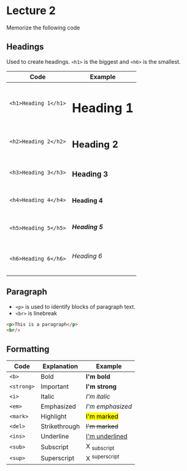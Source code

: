 # Lecture 2
Memorize the following code

## Headings
Used to create headings. `<h1>` is the biggest and `<h6>` is the smallest.  

|Code|Example|  
|--|--|  
| `<h1>Heading 1</h1>` | <h1>Heading 1</h1>
| `<h2>Heading 2</h2>` | <h2>Heading 2</h2>
| `<h3>Heading 3</h3>` | <h3>Heading 3</h3>
| `<h4>Heading 4</h4>` | <h4>Heading 4</h4>
| `<h5>Heading 5</h5>` | <h5>Heading 5</h5>
| `<h6>Heading 6</h6>` | <h6>Heading 6</h6>

## Paragraph
- `<p>` is used to identify blocks of paragraph text.  
- `<br>` is linebreak
```html
<p>This is a paragraph</p>
<br/>
```

## Formatting
|Code|Explanation|Example|
|--|--|--|
|`<b>`| Bold  | <b>I'm bold</b>
|`<strong>` | Important  | <strong>I'm strong</strong>
|`<i>` | Italic  | <i>I'm italic</i>
| `<em>` | Emphasized  | <em>I'm emphasized</em>
| `<mark>` | Highlight  | <mark>I'm marked</mark>
| `<del>` | Strikethrough | <del>I'm marked</del>
| `<ins>` | Underline | <ins>I'm underlined</ins>
| `<sub>` | Subscript | X <sub>subscript</sub>
| `<sup>` | Superscript | X <sup>superscript</sup>

